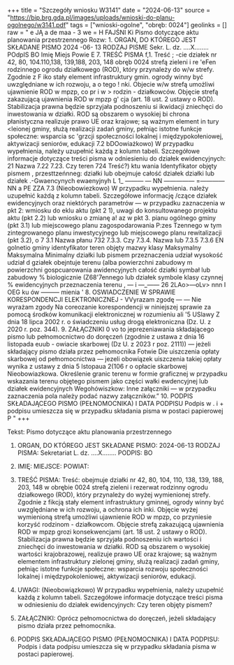 +++
title = "Szczegóły wniosku W3141"
date = "2024-06-13"
source = "https://bip.brg.gda.pl/images/uploads/wnioski-do-planu-ogolnego/w3141.pdf"
tags = ["wnioski-ogolne", "obręb: 0024"]
geolinks = []
raw = " e JĄ a de maa - 3 we = H  FAJŚNI Ki Pismo dotyczące aktu planowania przestrzennego Rozw: 1. ORGAN, DO KTÓREGO JEST SKŁADANE PISMO 2024 -06- 13 RODZAJ PISME Sekr. L. dz. ....X........ POdpIS BO Imię Miejs Powie E 7. TREŚĆ PISMA f,1. Treść ; -cie działek nr 42, 80, 104.110,138, 139,188, 203, 148 obręb 0024 strefą zieleni i re 'eFen rodzinnego ogrodu działkowego (ROD), który przynależy do w/w strefy. Zgodnie z F iko stały element infrastruktury gmin. ogrody winny być uwzględniane w ich rozwoju, a o tego ! nki. Objecie w/w strefą umożliwi ujawnienie ROD w mpzp, co pr i w > rodzin - działkowców. Objęcie strefą zakazującą ujawnienia ROD w mpzp g' cja (art. 18 ust. 2 ustawy o ROD). Stabilizacja prawna będzie sprzyjała podnoszeniu si ikwidacji zniechęci do inwestowania w działki. ROD są obszarem o wysokiej bi chrona płanistyczna realizuje prawo UE oraz krajowe; są ważnym element in tury <leionej gminy, służą realizacji zadań gminy, pełniąc istotne funkcje społeczne: wsparcia sc 'grzcji społeczności lokalnej i międzypokołeniowej, aktywizacji seniorów, edukacji 7.2 bDOowiażkowo) W przypadku wypełnienia, należy uzupełnić każdą z kolumn tabeli. Szczegółowe informacje dotyczące treści pisma w odniesieniu do działek ewidencyjnych: 21 Nazwa 7.22  7.23. Czy teren  724 Treść?) ktu wania Identyfikator objęty pismem  , przesttzeńnneg: działki lub obejmuje całość  działek działki lub działek  .-Gwaencynych  ewaenyjnyh   L 1_ ——— — NN ————— =———— NN a PE ZZA 7.3 (Nieobowiezkowo) W przypadku wypełnienia. należy uzupełnić każdą z kolumn tabeli. Szczegółowe informację /czące działek ewidencyjnych oraz niektórych parametrów — w przypadku zaznaczenia w pkt 2: wmiosku do eklu aktu (pkt 2 1), uwagi do konsultowanego projektu aktu (pkt 2.2) lub wniosku o zmianę a! az w pkt 3. pianu ogólnego gminy (pkt 3.1) lub miejscowego planu zagospodarowania P:zes Tzennego w tym zintegrowanego planu inwestycyjnego lub miejscowego planu rewitalizacji (pkt 3.2), o 7 3.1 Nazwa płanu 732 7.3.3. Czy 7.3.4. Nazwa lub 7.3.5  7.3.6  EN  golnetio gminy identyfikator teren objęty mazwy klasy Maksymalny  Maksymalna  Minimalny  działki lub pismem przeznaczenia udział wysokość  udział  d gziałek obejntuje terenu (alba powierzchni zabudowy m  powierzchni  gospcuarowania  awidencyjnych całość działki symbał lub zabudowy %   biologicznie  (Z68'7ennego lub działek symbole klasy   czynnej %  ewidencyjnych przeznaczenia   terenu   , — i —_—— 26 2LAo>—oLv> nnn I OEG ku ów ———  mienia  '    8. OSWIADCZENIE W SPRAWIE KORESPONDENCJI ELEKTRONICZNEJ - VVyrazam zgodę — — Nie wyrażam zgody Na coreozanie korespondencji w niniejszej sprawie za pomocą środków komunikacji elektronicznej w rozumieniu ali '5 USlawy Z dnia 18 lipca 2002 r. o świadczeniu usług drogą elektroniczna (Dz. U. z 2020 r. poz. 344). 9. ZAŁĄCZNIKI 0 vo to jeprezeniawania składającego pismo lub pełnomocnictwo do doręczeń (zgodnie z ustawa z dnia 16 listopada euub  - owiacie skarbowej (Dz U. z 2023 r poz. 2111)) — jeżeli składający pismo działa przez pełnomocnika Fotwie Die uiszczenia opłaty skarbowej od pełnomocnictwa — jezeli obowiązek uiszczenia takiej opłaty wynika z ustawy z dnia 5 lstopaua 2(106 r o opłacie skarbowej Nieobowiazkowa. Określenie granic terenu w formie graficznej w przypadku wskazania terenu objętego pismem jako części wałki ewdencyjnej lub działek ewidencyjnych Wegohówiszkow: Inne załączniki — w przypadku zaznaczenia pola należy podać nazwy załączników.” 10. PODPIS SKŁADAJĄCEGO PISMO (PEŁNOMOCNIKA) I DATA PODPISU Podpis w . i + podpisu umieszcza się w przypadku składania pisma w postaci papierowej P "
+++

Tekst: Pismo dotyczące aktu planowania przestrzennego

1. ORGAN, DO KTÓREGO JEST SKŁADANE PISMO: 2024-06-13
RODZAJ PISMA: Sekretariat L. dz. ....X........ PODPIS: BO

2. IMIĘ: 
MIEJSCE: 
POWIAT: 

3. TREŚĆ PISMA: 
Treść: obejmuje działki nr 42, 80, 104, 110, 138, 139, 188, 203, 148 w obrębie 0024 strefą zieleni i rezerwat rodzinny ogrodu działkowego (ROD), który przynależy do wyżej wymienionej strefy. Zgodnie z fikcją stały element infrastruktury gminnej, ogrody winny być uwzględniane w ich rozwoju, a ochrona ich inki. Objęcie wyżej wymienioną strefą umożliwi ujawnienie ROD w mpzp, co przyniesie korzyść rodzinom - działkowcom. Objęcie strefą zakazującą ujawnienia ROD w mpzp grozi konsekwencjami (art. 18 ust. 2 ustawy o ROD). Stabilizacja prawna będzie sprzyjała podnoszeniu ich wartości i zniechęci do inwestowania w działki. ROD są obszarem o wysokiej wartości krajobrazowej, realizuje prawo UE oraz krajowe; są ważnym elementem infrastruktury zielonej gminy, służą realizacji zadań gminy, pełniąc istotne funkcje społeczne: wsparcia rozwoju społeczności lokalnej i międzypokoleniowej, aktywizacji seniorów, edukacji.

4. UWAGI: 
(Nieobowiązkowo) W przypadku wypełnienia, należy uzupełnić każdą z kolumn tabeli. Szczegółowe informacje dotyczące treści pisma w odniesieniu do działek ewidencyjnych: 
Czy teren objęty pismem?

5. ZAŁĄCZNIKI: 
Oprócz pełnomocnictwa do doręczeń, jeżeli składający pismo działa przez pełnomocnika.

6. PODPIS SKŁADAJĄCEGO PISMO (PEŁNOMOCNIKA) I DATA PODPISU: 
Podpis i data podpisu umieszcza się w przypadku składania pisma w postaci papierowej.


